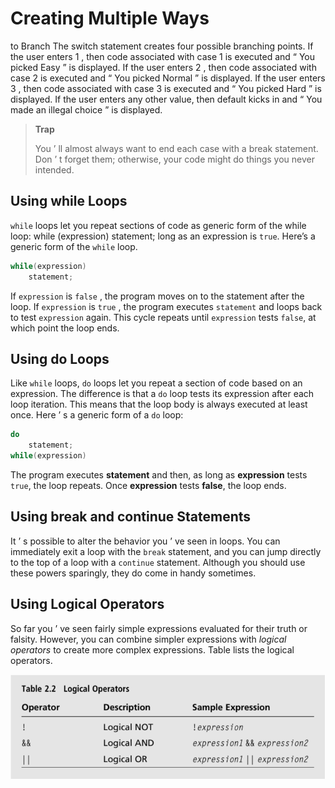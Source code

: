 # Creating Multiple Ways 

to Branch The switch statement creates four possible branching points. If the user enters 1 , then code associated with case 1 is executed and “ You picked Easy ” is displayed. If the user enters 2 , then code associated with case 2 is executed and “ You picked Normal ” is displayed. If the user enters 3 , then code associated with case 3 is executed and “ You picked Hard ” is displayed. If the user enters any other value, then default kicks in and “ You made an illegal choice ” is displayed.

> **Trap**
> 
> You ’ ll almost always want to end each case with a break statement. Don ’ t forget them; otherwise, your code might do things you never intended.

## Using while Loops 

`while` loops let you repeat sections of code as generic form of the while loop: while (expression) statement; long as an expression is `true`. Here’s a generic form of the `while` loop.

```c++
while(expression)
    statement;
```

If `expression` is `false` , the program moves on to the statement after the loop. If `expression` is `true` , the program executes `statement` and loops back to test `expression` again. This cycle repeats until `expression` tests `false`, at which point the loop ends.

## Using do Loops 

Like `while` loops, `do` loops let you repeat a section of code based on an expression. The difference is that a `do` loop tests its expression after each loop iteration. This means that the loop body is always executed at least once. Here ’ s a generic form of a `do` loop:

```c++
do
    statement;
while(expression)
```

The program executes **statement** and then, as long as **expression** tests `true`, the loop repeats. Once **expression** tests **false**, the loop ends.

## Using break and continue Statements 

It ’ s possible to alter the behavior you ’ ve seen in loops. You can immediately exit a loop with the `break` statement, and you can jump directly to the top of a loop with a `continue` statement. Although you should use these powers sparingly, they do come in handy sometimes.

## Using Logical Operators 

So far you ’ ve seen fairly simple expressions evaluated for their truth or falsity. However, you can combine simpler expressions with *logical operators* to create more complex expressions. Table lists the logical operators.

<p align="center">
<img src="assets/img.png">
</p>